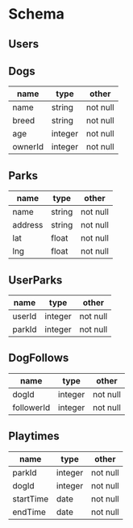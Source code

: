 # Schema

## Users

## Dogs

| name    | type    | other    | 
| ------- | ------- | -------- | 
| name    | string  | not null | 
| breed   | string  | not null | 
| age     | integer | not null | 
| ownerId | integer | not null | 

## Parks

| name    | type    | other    | 
| ------- | ------- | -------- | 
| name    | string  | not null | 
| address | string  | not null | 
| lat     | float   | not null | 
| lng     | float   | not null | 

## UserParks

| name   | type     | other    | 
| ------ | -------- | -------- | 
| userId | integer  | not null | 
| parkId | integer  | not null | 

## DogFollows 

| name       | type     | other    | 
| ---------- | -------- | -------- | 
| dogId      | integer  | not null | 
| followerId | integer  | not null | 

## Playtimes 

| name      | type    | other    | 
| --------- | ------- | -------- | 
| parkId    | integer | not null | 
| dogId     | integer | not null | 
| startTime | date    | not null | 
| endTime   | date    | not null | 
